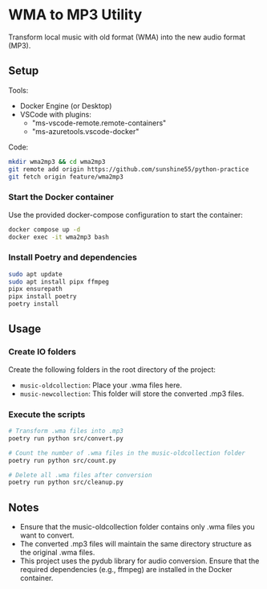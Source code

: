 # WMA to MP3 Utility

Transform local music with old format (WMA) into the new audio format (MP3).

## Setup

Tools:
* Docker Engine (or Desktop)
* VSCode with plugins:
  - "ms-vscode-remote.remote-containers"
  - "ms-azuretools.vscode-docker"

Code:
```bash
mkdir wma2mp3 && cd wma2mp3
git remote add origin https://github.com/sunshine55/python-practice
git fetch origin feature/wma2mp3
```

### Start the Docker container
Use the provided docker-compose configuration to start the container:
```bash
docker compose up -d
docker exec -it wma2mp3 bash
```

### Install Poetry and dependencies
```bash
sudo apt update
sudo apt install pipx ffmpeg
pipx ensurepath
pipx install poetry
poetry install
```

## Usage

### Create IO folders
Create the following folders in the root directory of the project:
* `music-oldcollection`: Place your .wma files here.
* `music-newcollection`: This folder will store the converted .mp3 files.

### Execute the scripts
```bash
# Transform .wma files into .mp3
poetry run python src/convert.py

# Count the number of .wma files in the music-oldcollection folder
poetry run python src/count.py

# Delete all .wma files after conversion
poetry run python src/cleanup.py
```

## Notes
* Ensure that the music-oldcollection folder contains only .wma files you want to convert.
* The converted .mp3 files will maintain the same directory structure as the original .wma files.
* This project uses the pydub library for audio conversion. Ensure that the required dependencies (e.g., ffmpeg) are installed in the Docker container.
